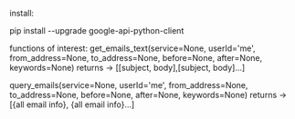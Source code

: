 
install:

pip install --upgrade google-api-python-client


functions of interest:
get_emails_text(service=None, userId='me', from_address=None, to_address=None, before=None, after=None, keywords=None)
    returns -> [[subject, body],[subject, body]...] 
    
query_emails(service=None, userId='me', from_address=None, to_address=None, before=None, after=None, keywords=None)
    returns -> [{all email info}, {all email info}...]
